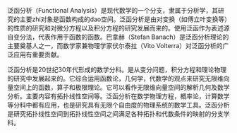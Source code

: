 泛函分析（Functional Analysis）是现代数学的一个分支，隶属于分析学，其研究的主要zhi对象是函数构成的dao空间。泛函分析是由对变换（如傅立叶变换等）的性质的研究和对微分方程以及积分方程的研究发展而来的。使用泛函作为表述源自变分法，代表作用于函数的函数。巴拿赫（Stefan Banach）是泛函分析理论的主要奠基人之一，而数学家兼物理学家伏尔泰拉（Vito Volterra）对泛函分析的广泛应用有重要贡献。

泛函分析是20世纪30年代形成的数学分科。是从变分问题，积分方程和理论物理的研究中发展起来的。它综合运用函数论，几何学，代数学的观点来研究无限维向量空间上的函数，算子和极限理论。它可以看作无限维向量空间的解析几何及数学分析。主要内容有拓扑线性空间等。泛函分析在数学物理方程，概率论，计算数学等分科中都有应用，也是研究具有无限个自由度的物理系统的数学工具。泛函分析是研究拓扑线性空间到拓扑线性空间之间满足各种拓扑和代数条件的映射的分支学科。



